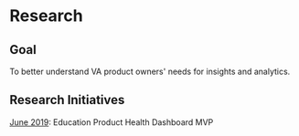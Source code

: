 # Research

## Goal

To better understand VA product owners' needs for insights and analytics.

## Research Initiatives
[June 2019](https://github.com/department-of-veterans-affairs/va.gov-team/tree/master/Platform/Teams/Analytics%20and%20Insights/Research/Product%20Health%20Prototype/June%202019:%20Education%20Product%20Health%20Dashboard%20MVP): Education Product Health Dashboard MVP
